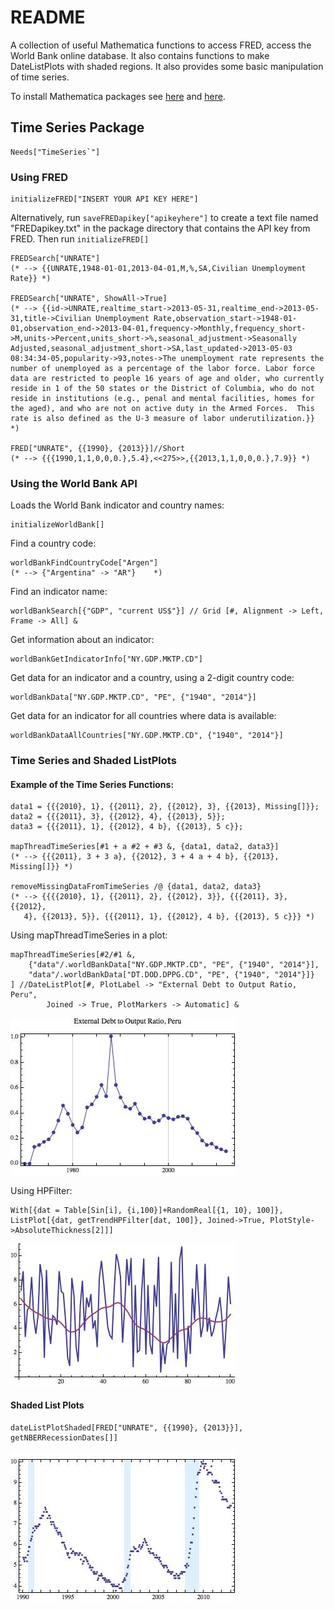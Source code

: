 # README #

A collection of useful Mathematica functions to access FRED, access the World Bank online database. It also contains functions to make DateListPlots with shaded regions. It also provides some basic manipulation of time series. 

To install Mathematica packages see [here](http://support.wolfram.com/kb/5648) and [here](http://mathematica.stackexchange.com/questions/669/how-to-install-packages).

## Time Series Package ##
    Needs["TimeSeries`"]

### Using FRED ###
    initializeFRED["INSERT YOUR API KEY HERE"] 
Alternatively, run `saveFREDapikey["apikeyhere"]` to create a text file named "FREDapikey.txt" in the package directory that contains the API key from FRED. Then run `initializeFRED[]` 

    FREDSearch["UNRATE"]  
    (* --> {{UNRATE,1948-01-01,2013-04-01,M,%,SA,Civilian Unemployment Rate}} *)
    
    FREDSearch["UNRATE", ShowAll->True]
    (* --> {{id->UNRATE,realtime_start->2013-05-31,realtime_end->2013-05-31,title->Civilian Unemployment Rate,observation_start->1948-01-01,observation_end->2013-04-01,frequency->Monthly,frequency_short->M,units->Percent,units_short->%,seasonal_adjustment->Seasonally Adjusted,seasonal_adjustment_short->SA,last_updated->2013-05-03 08:34:34-05,popularity->93,notes->The unemployment rate represents the number of unemployed as a percentage of the labor force. Labor force data are restricted to people 16 years of age and older, who currently reside in 1 of the 50 states or the District of Columbia, who do not reside in institutions (e.g., penal and mental facilities, homes for the aged), and who are not on active duty in the Armed Forces.  This rate is also defined as the U-3 measure of labor underutilization.}}  *)
    
    FRED["UNRATE", {{1990}, {2013}}]//Short
    (* --> {{{1990,1,1,0,0,0.},5.4},<<275>>,{{2013,1,1,0,0,0.},7.9}} *)

### Using the World Bank API ###

Loads the World Bank indicator and country names:

	initializeWorldBank[]

Find a country code:

	worldBankFindCountryCode["Argen"]
	(* --> {"Argentina" -> "AR"}	*)

Find an indicator name:

	worldBankSearch[{"GDP", "current US$"}] // Grid [#, Alignment -> Left, Frame -> All] &
	
Get information about an indicator:

	worldBankGetIndicatorInfo["NY.GDP.MKTP.CD"]

Get data for an indicator and a country, using a 2-digit country code:

	worldBankData["NY.GDP.MKTP.CD", "PE", {"1940", "2014"}]

Get data for an indicator for all countries where data is available:

	worldBankDataAllCountries["NY.GDP.MKTP.CD", {"1940", "2014"}]

### Time Series and Shaded ListPlots ###

#### Example of the Time Series Functions: ####

	data1 = {{{2010}, 1}, {{2011}, 2}, {{2012}, 3}, {{2013}, Missing[]}};
	data2 = {{{2011}, 3}, {{2012}, 4}, {{2013}, 5}};
	data3 = {{{2011}, 1}, {{2012}, 4 b}, {{2013}, 5 c}};
	
	mapThreadTimeSeries[#1 + a #2 + #3 &, {data1, data2, data3}]
	(* --> {{{2011}, 3 + 3 a}, {{2012}, 3 + 4 a + 4 b}, {{2013}, Missing[]}} *)
	
	removeMissingDataFromTimeSeries /@ {data1, data2, data3}
	(* --> {{{{2010}, 1}, {{2011}, 2}, {{2012}, 3}}, {{{2011}, 3}, {{2012}, 
	   4}, {{2013}, 5}}, {{{2011}, 1}, {{2012}, 4 b}, {{2013}, 5 c}}} *)

Using mapThreadTimeSeries in a plot:

	mapThreadTimeSeries[#2/#1 &,   
		{"data"/.worldBankData["NY.GDP.MKTP.CD", "PE", {"1940", "2014"}], 
		"data"/.worldBankData["DT.DOD.DPPG.CD", "PE", {"1940", "2014"}]}  
	] //DateListPlot[#, PlotLabel -> "External Debt to Output Ratio, Peru",
			Joined -> True, PlotMarkers -> Automatic] &

![worldbank](readmeimages/worldbank.jpg)

Using HPFilter:

    With[{dat = Table[Sin[i], {i,100}]+RandomReal[{1, 10}, 100]},
    ListPlot[{dat, getTrendHPFilter[dat, 100]}, Joined->True, PlotStyle->AbsoluteThickness[2]]]
 
![HPfilter](readmeimages/HPfilter.jpg)

#### Shaded List Plots ####
   
    dateListPlotShaded[FRED["UNRATE", {{1990}, {2013}}], getNBERRecessionDates[]]

![Recessions](readmeimages/recessions.jpg)

